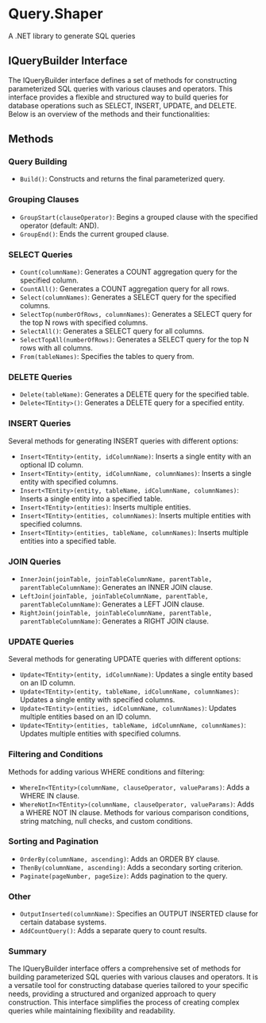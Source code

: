 # Query.Shaper
A .NET library to generate SQL queries

## IQueryBuilder Interface
The IQueryBuilder interface defines a set of methods for constructing parameterized SQL queries with various clauses and operators. This interface provides a flexible and structured way to build queries for database operations such as SELECT, INSERT, UPDATE, and DELETE. Below is an overview of the methods and their functionalities:

## Methods
### Query Building
- ```Build()```: Constructs and returns the final parameterized query.
### Grouping Clauses
- ```GroupStart(clauseOperator)```: Begins a grouped clause with the specified operator (default: AND).
- ```GroupEnd()```: Ends the current grouped clause.
### SELECT Queries
- ```Count(columnName)```: Generates a COUNT aggregation query for the specified column.
- ```CountAll()```: Generates a COUNT aggregation query for all rows.
- ```Select(columnNames)```: Generates a SELECT query for the specified columns.
- ```SelectTop(numberOfRows, columnNames)```: Generates a SELECT query for the top N rows with specified columns.
- ```SelectAll()```: Generates a SELECT query for all columns.
- ```SelectTopAll(numberOfRows)```: Generates a SELECT query for the top N rows with all columns.
- ```From(tableNames)```: Specifies the tables to query from.
### DELETE Queries
- ```Delete(tableName)```: Generates a DELETE query for the specified table.
- ```Delete<TEntity>()```: Generates a DELETE query for a specified entity.
### INSERT Queries
Several methods for generating INSERT queries with different options:
- ```Insert<TEntity>(entity, idColumnName)```: Inserts a single entity with an optional ID column.
- ```Insert<TEntity>(entity, idColumnName, columnNames)```: Inserts a single entity with specified columns.
- ```Insert<TEntity>(entity, tableName, idColumnName, columnNames)```: Inserts a single entity into a specified table.
- ```Insert<TEntity>(entities)```: Inserts multiple entities.
- ```Insert<TEntity>(entities, columnNames)```: Inserts multiple entities with specified columns.
- ```Insert<TEntity>(entities, tableName, columnNames)```: Inserts multiple entities into a specified table.
### JOIN Queries
- ```InnerJoin(joinTable, joinTableColumnName, parentTable, parentTableColumnName)```: Generates an INNER JOIN clause.
- ```LeftJoin(joinTable, joinTableColumnName, parentTable, parentTableColumnName)```: Generates a LEFT JOIN clause.
- ```RightJoin(joinTable, joinTableColumnName, parentTable, parentTableColumnName)```: Generates a RIGHT JOIN clause.
### UPDATE Queries
Several methods for generating UPDATE queries with different options:
- ```Update<TEntity>(entity, idColumnName)```: Updates a single entity based on an ID column.
- ```Update<TEntity>(entity, tableName, idColumnName, columnNames)```: Updates a single entity with specified columns.
- ```Update<TEntity>(entities, idColumnName, columnNames)```: Updates multiple entities based on an ID column.
- ```Update<TEntity>(entities, tableName, idColumnName, columnNames)```: Updates multiple entities with specified columns.
### Filtering and Conditions
Methods for adding various WHERE conditions and filtering:
- ```WhereIn<TEntity>(columnName, clauseOperator, valueParams)```: Adds a WHERE IN clause.
- ```WhereNotIn<TEntity>(columnName, clauseOperator, valueParams)```: Adds a WHERE NOT IN clause.
Methods for various comparison conditions, string matching, null checks, and custom conditions.
### Sorting and Pagination
- ```OrderBy(columnName, ascending)```: Adds an ORDER BY clause.
- ```ThenBy(columnName, ascending)```: Adds a secondary sorting criterion.
- ```Paginate(pageNumber, pageSize)```: Adds pagination to the query.
### Other
- ```OutputInserted(columnName)```: Specifies an OUTPUT INSERTED clause for certain database systems.
- ```AddCountQuery()```: Adds a separate query to count results.
### Summary
The IQueryBuilder interface offers a comprehensive set of methods for building parameterized SQL queries with various clauses and operators. It is a versatile tool for constructing database queries tailored to your specific needs, providing a structured and organized approach to query construction. This interface simplifies the process of creating complex queries while maintaining flexibility and readability.